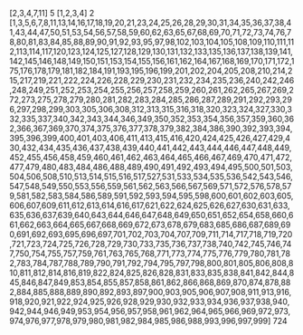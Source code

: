 [2,3,4,7,11]
5
[1,2,3,4]
2
[1,3,5,6,7,8,11,13,14,16,17,18,19,20,21,23,24,25,26,28,29,30,31,34,35,36,37,38,41,43,44,47,50,51,53,54,56,57,58,59,60,62,63,65,67,68,69,70,71,72,73,74,76,78,80,81,83,84,85,88,89,90,91,92,93,95,97,98,102,103,104,105,108,109,110,111,112,113,114,117,120,123,124,125,127,128,129,130,131,132,133,135,136,137,138,139,141,142,145,146,148,149,150,151,153,154,155,156,161,162,164,167,168,169,170,171,172,175,176,178,179,181,182,184,191,193,195,196,199,201,202,204,205,208,210,214,215,217,219,221,222,224,226,228,229,230,231,232,234,235,236,240,242,246,248,249,251,252,253,254,255,256,257,258,259,260,261,262,265,267,269,272,273,275,278,279,280,281,282,283,284,285,286,287,289,291,292,293,296,297,298,299,303,305,306,308,312,313,315,316,318,320,323,324,327,330,332,335,337,340,342,343,344,346,349,350,352,353,354,356,357,359,360,362,366,367,369,370,374,375,376,377,378,379,382,384,386,390,392,393,394,395,396,399,400,401,403,406,411,413,415,416,420,424,425,426,427,429,430,432,434,435,436,437,438,439,440,441,442,443,444,446,447,448,449,452,455,456,458,459,460,461,462,463,464,465,466,467,469,470,471,472,477,479,480,483,484,486,488,489,490,491,492,493,494,495,500,501,503,504,506,508,510,513,514,515,516,517,527,531,533,534,535,536,542,543,546,547,548,549,550,553,556,559,561,562,563,566,567,569,571,572,576,578,579,581,582,583,584,586,589,591,592,593,594,595,598,600,601,602,603,605,606,607,609,611,612,613,614,616,617,621,622,624,625,626,627,630,631,633,635,636,637,639,640,643,644,646,647,648,649,650,651,652,654,658,660,661,662,663,664,665,667,668,669,672,673,678,679,683,685,686,687,689,690,691,692,693,695,696,697,701,702,703,704,707,709,711,714,717,718,719,720,721,723,724,725,726,728,729,730,733,735,736,737,738,740,742,745,746,747,750,754,755,757,759,761,763,765,768,771,773,774,775,776,779,780,781,782,783,784,787,788,789,790,791,792,794,795,797,798,800,801,805,806,808,810,811,812,814,816,819,822,824,825,826,828,831,833,835,838,841,842,844,845,846,847,849,853,854,855,857,858,861,862,866,868,869,870,874,878,882,884,885,888,889,890,892,893,897,900,903,905,906,907,908,911,913,916,918,920,921,922,924,925,926,928,929,930,932,933,934,936,937,938,940,942,944,946,949,953,954,956,957,958,961,962,964,965,966,969,972,973,974,976,977,978,979,980,981,982,984,985,986,988,993,996,997,999]
724